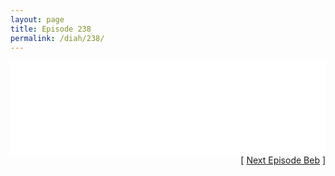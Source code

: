 ```yaml
---
layout: page
title: Episode 238
permalink: /diah/238/
---
```


<iframe allowfullscreen="true" frameborder="0" style="width:100%;" marginheight="0" marginwidth="0" mozallowfullscreen="true" scrolling="NO" src="//gdriveplayer.us/embed2.php?link=H9gf3y%252FM9avkgUtpSoLlUQYlORCZAxq4Kred1B3WHnfVCCm6JhHE81%252FT5Gjh5iM9rUTQPUpmMpl1NN2P2e25rhXocxUTP0visAzASnjApCljw%252FkfqM3xHGP56K8VUPAQiJu0LH5mt56zOXCbdBDa7n9YxcvhhwEyIFkfpDlg0GOlN3eSiIKjNk4umWVilHkLWvEqdPoakXM3I8F9QiMuH9&amp;no_adult=yes" webkitallowfullscreen="true"></iframe>

<div align="right">[ <a href="/diah/239/">Next Episode Beb</a> ]</div>

